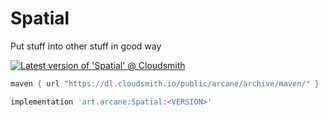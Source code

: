 # Spatial
Put stuff into other stuff in good way 

[![Latest version of 'Spatial' @ Cloudsmith](https://api-prd.cloudsmith.io/v1/badges/version/arcane/archive/maven/Spatial/latest/a=noarch;xg=art.arcane/?render=true&show_latest=true)](https://cloudsmith.io/~arcane/repos/archive/packages/detail/maven/Spatial/latest/a=noarch;xg=art.arcane/)

```groovy
maven { url "https://dl.cloudsmith.io/public/arcane/archive/maven/" }
```

```groovy
implementation 'art.arcane:Spatial:<VERSION>'
```
